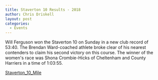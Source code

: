 ```yaml
---
title: Staverton 10 Results - 2018
author: Chris Driskell
layout: post
categories:
  - Events
---
```


Will Ferguson won the Staverton 10 on Sunday in a new club record of 53:40. The Brendan Ward-coached athlete broke clear of his nearest contenders to claim his second victory on this course. The winner of the women's race was Shona Crombie-Hicks of Cheltenham and County Harriers in a time of 1:03:55.

[Staverton_10_Mile](/images/2018/01/Staverton_10_Mile_v2.pdf)
